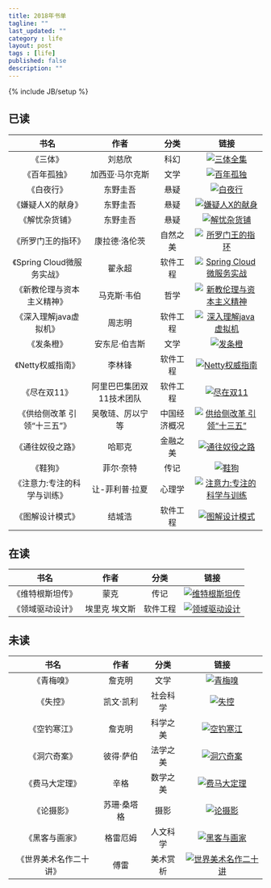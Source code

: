 ```yaml
---
title: 2018年书单
tagline: ""
last_updated: ""
category : life
layout: post
tags : [life]
published: false
description: ""
---
```

{% include JB/setup %}

## 已读
|书名|作者|分类|链接|
|:--:|:--:|:--:|:--:|
|《三体》|刘慈欣|科幻|[![三体全集](http://img3m4.ddimg.cn/32/35/23579654-1_m_3.jpg)](http://product.dangdang.com/23579654.html)|
|《百年孤独》|加西亚·马尔克斯|文学|[![百年孤独](http://img3m6.ddimg.cn/83/20/25138856-1_m_2.jpg)](http://product.dangdang.com/25138856.html)|
|《白夜行》|东野圭吾|悬疑|[![白夜行](http://img3m2.ddimg.cn/62/32/25119332-1_m_9.jpg)](http://product.dangdang.com/25119332.html)|
|《嫌疑人X的献身》|东野圭吾|悬疑|[![嫌疑人X的献身](http://img3m6.ddimg.cn/25/12/23490646-1_m_1.jpg)](http://product.dangdang.com/23490646.html)|
|《解忧杂货铺》|东野圭吾|悬疑|[![解忧杂货铺](http://img3m8.ddimg.cn/92/3/23464478-3_m_1.jpg)](http://product.dangdang.com/23464478.html)|
|《所罗门王的指环》|康拉德·洛伦茨|自然之美|[![所罗门王的指环](http://img3m4.ddimg.cn/78/7/22913034-1_m_1.jpg)](http://product.dangdang.com/22913034.html)|
|《Spring Cloud微服务实战》|翟永超|软件工程|[![Spring Cloud微服务实战](http://img3m5.ddimg.cn/72/8/25061625-1_m_3.jpg)](http://product.dangdang.com/25061625.html)|
|《新教伦理与资本主义精神》|马克斯·韦伯|哲学|[![新教伦理与资本主义精神](http://img3m8.ddimg.cn/33/36/25195038-1_m_1.jpg)](http://product.dangdang.com/25195038.html)|
|《深入理解java虚拟机》|周志明|软件工程|[![深入理解java虚拟机](http://img3m1.ddimg.cn/77/14/23259731-1_m_1.jpg)](http://product.dangdang.com/23259731.html)|
|《发条橙》|安东尼·伯吉斯|文学|[![发条橙](http://img3m5.ddimg.cn/25/29/24045145-1_m_5.jpg)](http://product.dangdang.com/24045145.html)|
|《Netty权威指南》|李林锋|软件工程|[![Netty权威指南](http://img3m5.ddimg.cn/13/7/23690515-1_m_1.jpg)](http://product.dangdang.com/23690515.html)|
|《尽在双11》|阿里巴巴集团双11技术团队|软件工程|[![尽在双11](http://img3m8.ddimg.cn/50/19/24221588-1_m_6.jpg)](http://product.dangdang.com/24221588.html)|
|《供给侧改革 引领“十三五”》|吴敬琏、厉以宁 等|中国经济概况|[![供给侧改革 引领“十三五”](http://img3m2.ddimg.cn/38/32/23851712-1_m_2.jpg)](http://product.dangdang.com/23851712.html)|
|《通往奴役之路》|哈耶克|金融之美|[![通往奴役之路](http://img3m7.ddimg.cn/17/10/23781797-1_m_1.jpg)](http://product.dangdang.com/23781797.html)|
|《鞋狗》|菲尔·奈特|传记|[![鞋狗](http://img3m2.ddimg.cn/23/10/24025442-1_m_6.jpg)](http://product.dangdang.com/24025442.html)|
|《注意力:专注的科学与训练》|让-菲利普·拉夏|心理学|[![注意力:专注的科学与训练](http://img3m3.ddimg.cn/41/12/23965763-1_m_10.jpg)](http://product.dangdang.com/23965763.html)|
|《图解设计模式》|结城浩|软件工程|[![图解设计模式](http://img3m1.ddimg.cn/76/2/24157561-1_m_8.jpg)](http://product.dangdang.com/24157561.html)|

## 在读
|书名|作者|分类|链接|
|:--:|:--:|:--:|:--:|
|《维特根斯坦传》|蒙克|传记|[![维特根斯坦传](http://img3m0.ddimg.cn/77/34/23496440-1_m_1.jpg)](http://product.dangdang.com/23496440.html)|
|《领域驱动设计》|埃里克 埃文斯|软件工程|[![领域驱动设计](http://img3m5.ddimg.cn/21/20/23981385-1_m_5.jpg)](http://product.dangdang.com/23981385.html)|

## 未读

|书名|作者|分类|链接|
|:--:|:--:|:--:|:--:|
|《青梅嗅》|詹克明|文学|[![青梅嗅](http://img3m8.ddimg.cn/24/12/23498268-1_m_4.jpg)](http://product.dangdang.com/23498268.html)|
|《失控》|凯文·凯利|社会科学|[![失控](http://img3m5.ddimg.cn/83/22/23802455-1_m_4.jpg)](http://product.dangdang.com/23802455.html)|
|《空钓寒江》|詹克明|科学之美|[![空钓寒江](http://img3m2.ddimg.cn/33/4/20738652-1_m_2.jpg)](http://product.dangdang.com/20738652.html)|
|《洞穴奇案》|彼得·萨伯|法学之美|[![洞穴奇案](http://img3m6.ddimg.cn/47/12/22729556-1_m_4.jpg)](http://product.dangdang.com/22729556.html)|
|《费马大定理》|辛格|数学之美|[![费马大定理](http://img3m4.ddimg.cn/46/29/23178124-1_m_1.jpg)](http://product.dangdang.com/23178124.html)|
|《论摄影》|苏珊·桑塔格|摄影|[![论摄影](http://img3m8.ddimg.cn/54/5/20824308-2_m_5.jpg)](http://product.dangdang.com/20824308.html)|
|《黑客与画家》|格雷厄姆|人文科学|[![黑客与画家](http://img3m8.ddimg.cn/20/2/21049598-1_m_3.jpg)](http://product.dangdang.com/21049598.html)|
|《世界美术名作二十讲》|傅雷|美术赏析|[![世界美术名作二十讲](http://img3m1.ddimg.cn/17/14/24193241-1_m_6.jpg)](http://product.dangdang.com/24193241.html)|
